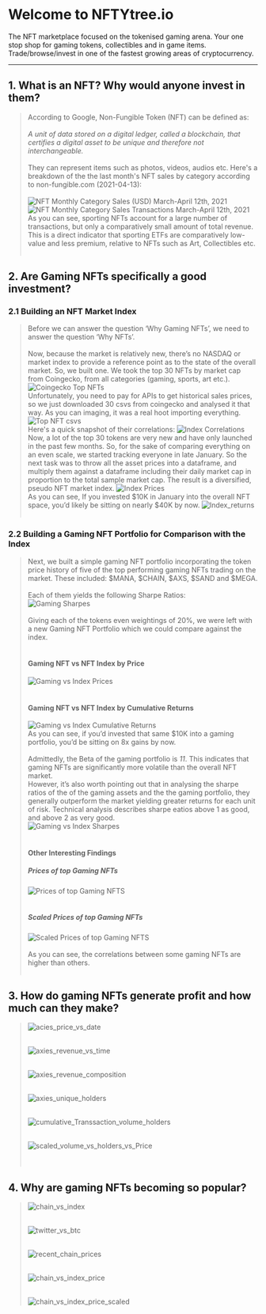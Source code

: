 # Welcome to NFTYtree.io
The NFT marketplace focused on the tokenised gaming arena. 
Your one stop shop for gaming tokens, collectibles and in game items.
Trade/browse/invest in one of the fastest growing areas of cryptocurrency.
****

## 1. What is an NFT? Why would anyone invest in them?
> According to Google, Non-Fungible Token (NFT) can be defined as:</br>
> </br>
> <em>A unit of data stored on a digital ledger, called a blockchain, that certifies a digital asset to be unique and therefore not interchangeable.</em> </br>
> </br>
> They can represent items such as photos, videos, audios etc. Here's a breakdown of the the last month's NFT sales by category according to non-fungible.com (2021-04-13):</br>
> </br>
> ![NFT Monthly Category Sales (USD) March-April 12th, 2021](images/1.11_nft_category_sales_USD_piechart.png)
> </br>
> ![NFT Monthly Category Sales Transactions March-April 12th, 2021](images/1.12_nft_category_transactions_piechart.png)
> </br>
> As you can see, sporting NFTs account for a large number of transactions, but only a comparatively small amount of total revenue. This is a direct indicator that sporting ETFs are comparatively low-value and less premium, relative to NFTs such as Art, Collectibles etc.
> </br>
> </br>

## 2. Are Gaming NFTs specifically a good investment?

### 2.1 Building an NFT Market Index
> Before we can answer the question ‘Why Gaming NFTs’, we need to answer the question ‘Why NFTs’.</br>
> </br>
> Now, because the market is relatively new, there’s no NASDAQ or market index to provide a reference point as to the state of the overall market. So, we built one. 
> We took the top 30 NFTs by market cap from Coingecko, from all categories (gaming, sports, art etc.).  </br>
> ![Coingecko Top NFTs](images//other_images/coingecko_top_nfts.png)
> </br>
> Unfortunately, you need to pay for APIs to get historical sales prices, so we just downloaded 30 csvs from coingecko and analysed it that way. As you can imaging, it was a real hoot importing everything. </br>
> ![Top NFT csvs](images//other_images/coingecko_csv_files.png)
> </br>
> Here's a quick snapshot of their correlations:
> ![Index Correlations](images//2.1_index_tokens_correlations.png)
> </br>
> Now, a lot of the top 30 tokens are very new and have only launched in the past few months. So, for the sake of comparing everything on an even scale, we started tracking everyone in late January.
> So the next task was to throw all the asset prices into a dataframe, and multiply them against a dataframe including their daily market cap in proportion to the total sample market cap. The result is a diversified, pseudo NFT market index.
> ![Index Prices](images//2.2_pseudo_index_price_plot.png)
> </br>
> As you can see, If you invested $10K in January into the overall NFT space, you’d likely be sitting on nearly $40K by now.
> ![Index_returns](images//2.3_cumulative_returns_pseudo_index.png)
> </br>
> </br>

### 2.2 Building a Gaming NFT Portfolio for Comparison with the Index
> Next, we built a simple gaming NFT portfolio incorporating the token price history of five of the top performing gaming NFTs trading on the market. These included: $MANA, $CHAIN, $AXS, $SAND and $MEGA.</br>
> </br>
> Each of them yields the following Sharpe Ratios: </br>
> ![Gaming Sharpes](images//2.5_gaming_portfolio_token_sharpe_ratios.png)
> </br>
> </br> Giving each of the tokens even weightings of 20%, we were left with a new Gaming NFT Portfolio which we could compare against the index. </br>
> </br>
> #### Gaming NFT vs NFT Index by Price
> ![Gaming vs Index Prices](images//2.6_games_portfolio_vs_nft_index_prices.png) </br>
> </br>
> #### Gaming NFT vs NFT Index by Cumulative Returns
> ![Gaming vs Index Cumulative Returns](images//2.7_recent_cumulative_performance_nfts_vs_index.png) </br>
> As you can see, if you’d invested that same $10K into a gaming portfolio, you’d be sitting on 8x gains by now. </br>
> </br>
> Admittedly, the Beta of the gaming portfolio is <em>11</em>. This indicates that gaming NFTs are significantly more volatile than the overall NFT market. </br>
> However, it’s also worth pointing out that in analysing the sharpe ratios of the of the gaming assets and the the gaming portfolio, they generally outperform the market yielding greater returns for each unit of risk. Technical analysis describes sharpe eatios above 1 as good, and above 2 as very good. </br>
> ![Gaming vs Index Sharpes](images//2.8_sharpe_ratios_games_vs_index.png) </br>
> </br> 
> #### Other Interesting Findings
> ##### Prices of top Gaming NFTs
> ![Prices of top Gaming NFTS](images//2.41_gaming_portfolio_prices_before_scaling.png) </br>
> </br> 
> ##### Scaled Prices of top Gaming NFTs
> ![Scaled Prices of top Gaming NFTS](images//2.42_gaming_portfolio_prices_after_scaling.png) </br>
> </br> 
> As you can see, the correlations between some gaming NFTs are higher than others.
> </br>
> </br>



## 3. How do gaming NFTs generate profit and how much can they make?
> 
> 
> ![acies_price_vs_date](images//3.1_acies_price_vs_date.png) </br>
> </br> 
> 
> 
> ![axies_revenue_vs_time](images//3.2_axies_revenue_vs_time.png) </br>
> </br> 
> 
> 
> ![axies_revenue_composition](images//3.3_axies_revenue_composition.png) </br>
> </br> 
> 
> 
> ![axies_unique_holders](images//3.4_axies_unique_holders.png) </br>
> </br> 
> 
> 
> ![cumulative_Transsaction_volume_holders](images//3.5_cumulative_Transsaction_volume_holders.png) </br>
> </br> 
> 
> 
> ![scaled_volume_vs_holders_vs_Price](images//3.6_scaled_volume_vs_holders_vs_Price.png) </br>
> </br>
> </br>

## 4. Why are gaming NFTs becoming so popular?
> 
> 
> ![chain_vs_index](images//4.2_chain_vs_index.png) </br>
> </br> 
> 
> 
> ![twitter_vs_btc](images//4.4_twitter_vs_btc.png) </br>
> </br> 
> 
> 
> ![recent_chain_prices](images//4.5_recent_chain_prices.png) </br>
> </br> 
> 
> 
> ![chain_vs_index_price](images//4.11_chain_vs_index_price.png) </br>
> </br> 
> 
> 
> ![chain_vs_index_price_scaled](images//4.12_chain_vs_index_price_scaled.png) </br>

> 
> 
